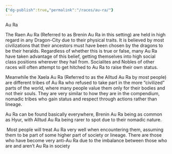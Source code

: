 ```yaml
---
{"dg-publish":true,"permalink":"/races/au-ra/"}
---
```


Au Ra

The Raen Au Ra (Referred to as Brenin Au Ra in this setting) are held in high regard in any Dragon-City due to their physical traits. It is believed by most civilizations that their ancestors must have been chosen by the dragons to be their heralds. Regardless of whether this is true or false, many Au Ra have taken advantage of this belief, getting themselves into high social class positions wherever they hail from. Socialites and Nobles of other races will often attempt to get hitched to Au Ra to raise their own status.

Meanwhile the Xaela Au Ra (Referred to as the Alltud Au Ra by most people) are different tribes of Au Ra who refused to take part in the more “civilized” parts of the world, where many people value them only for their bodies and not their souls. They are very similar to how they are in the compendium, nomadic tribes who gain status and respect through actions rather than lineage.

Au Ra can be found basically everywhere, Brenin Au Ra being as common as Hyur, with Alltud Au Ra being rarer to spot due to their nomadic nature.

 Most people will treat Au Ra very well when encountering them, assuming them to be part of some higher part of society or lineage. There are those who have become very anti-Au Ra due to the imbalance between those who are and aren’t Au Ra in society